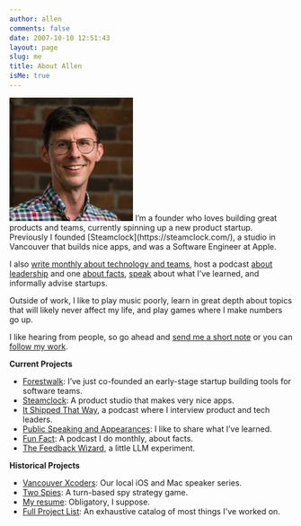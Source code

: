 ```yaml
---
author: allen
comments: false
date: 2007-10-10 12:51:43
layout: page
slug: me
title: About Allen
isMe: true
---
```


<img src='/images/2024/allen-pike-2024.jpg' style='width: 220px;' class='side'>
I’m a founder who loves building great products and teams, currently spinning up a new product startup. Previously I founded [Steamclock](https://steamclock.com/), a studio in Vancouver that builds nice apps, and was a Software Engineer at Apple.

I also [write monthly about technology and teams](/archive/), host a podcast [about leadership](https://itshipped.fm) and one [about facts](https://funfact.fm), [speak](/speaking/) about what I’ve learned, and informally advise startups.

Outside of work, I like to play music poorly, learn in great depth about topics that will likely never affect my life, and play games where I make numbers go up.

I like hearing from people, so go ahead and [send me a short note](/contact/) or you can [follow my work](/subscribe/).

**Current Projects**

* [Forestwalk](https://forestwalk.ai/): I’ve just co-founded an early-stage startup building tools for software teams.
* [Steamclock](https://steamclock.com/): A product studio that makes very nice apps.
* [It Shipped That Way](https://www.itshipped.fm/), a podcast where I interview product and tech leaders.
* [Public Speaking and Appearances](/speaking/): I like to share what I’ve learned.
* [Fun Fact](https://funfact.fm/): A podcast I do monthly, about facts.
* [The Feedback Wizard](https://feedbackwizard.steamclock.com/), a little LLM experiment.
 
**Historical Projects**

* [Vancouver Xcoders](https://www.meetup.com/Vancouver-Xcoders/): Our local iOS and Mac speaker series.
* [Two Spies](https://playspies.com): A turn-based spy strategy game.
* [My resume](/resume/): Obligatory, I suppose.
* [Full Project List](/projects/): An exhaustive catalog of most things I've worked on.
